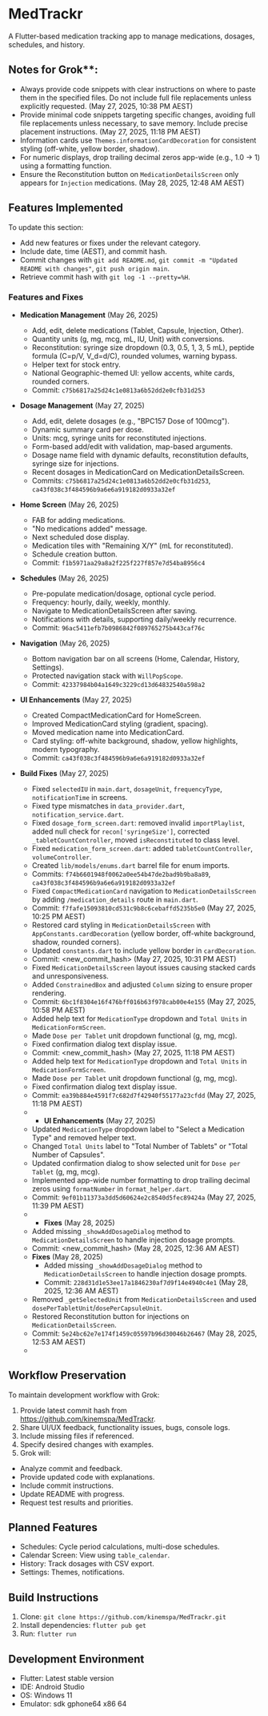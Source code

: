 # MedTrackr

A Flutter-based medication tracking app to manage medications, dosages, schedules, and history.

## Notes for Grok**: 
- Always provide code snippets with clear instructions on where to paste them in the specified files. Do not include full file replacements unless explicitly requested. (May 27, 2025, 10:38 PM AEST)
- Provide minimal code snippets targeting specific changes, avoiding full file replacements unless necessary, to save memory. Include precise placement instructions. (May 27, 2025, 11:18 PM AEST)
- Information cards use `Themes.informationCardDecoration` for consistent styling (off-white, yellow border, shadow).
- For numeric displays, drop trailing decimal zeros app-wide (e.g., 1.0 → 1) using a formatting function.
- Ensure the Reconstitution button on `MedicationDetailsScreen` only appears for `Injection` medications. (May 28, 2025, 12:48 AM AEST)

## Features Implemented
To update this section:
- Add new features or fixes under the relevant category.
- Include date, time (AEST), and commit hash.
- Commit changes with `git add README.md`, `git commit -m "Updated README with changes"`, `git push origin main`.
- Retrieve commit hash with `git log -1 --pretty=%H`.

### Features and Fixes
- **Medication Management** (May 26, 2025)
  - Add, edit, delete medications (Tablet, Capsule, Injection, Other).
  - Quantity units (g, mg, mcg, mL, IU, Unit) with conversions.
  - Reconstitution: syringe size dropdown (0.3, 0.5, 1, 3, 5 mL), peptide formula (C=p/V, V_d=d/C), rounded volumes, warning bypass.
  - Helper text for stock entry.
  - National Geographic-themed UI: yellow accents, white cards, rounded corners.
  - Commit: `c75b6817a25d24c1e0813a6b52dd2e0cfb31d253`

- **Dosage Management** (May 27, 2025)
  - Add, edit, delete dosages (e.g., "BPC157 Dose of 100mcg").
  - Dynamic summary card per dose.
  - Units: mcg, syringe units for reconstituted injections.
  - Form-based add/edit with validation, map-based arguments.
  - Dosage name field with dynamic defaults, reconstitution defaults, syringe size for injections.
  - Recent dosages in MedicationCard on MedicationDetailsScreen.
  - Commits: `c75b6817a25d24c1e0813a6b52dd2e0cfb31d253`, `ca43f038c3f484596b9a6e6a919182d0933a32ef`

- **Home Screen** (May 26, 2025)
  - FAB for adding medications.
  - "No medications added" message.
  - Next scheduled dose display.
  - Medication tiles with "Remaining X/Y" (mL for reconstituted).
  - Schedule creation button.
  - Commit: `f1b5971aa29a8a2f225f227f857e7d54ba8956c4`

- **Schedules** (May 26, 2025)
  - Pre-populate medication/dosage, optional cycle period.
  - Frequency: hourly, daily, weekly, monthly.
  - Navigate to MedicationDetailsScreen after saving.
  - Notifications with details, supporting daily/weekly recurrence.
  - Commit: `96ac5411efb7b0986842f089765275b443caf76c`

- **Navigation** (May 26, 2025)
  - Bottom navigation bar on all screens (Home, Calendar, History, Settings).
  - Protected navigation stack with `WillPopScope`.
  - Commit: `42337984b04a1649c3229cd13d64832540a598a2`

- **UI Enhancements** (May 27, 2025)
  - Created CompactMedicationCard for HomeScreen.
  - Improved MedicationCard styling (gradient, spacing).
  - Moved medication name into MedicationCard.
  - Card styling: off-white background, shadow, yellow highlights, modern typography.
  - Commit: `ca43f038c3f484596b9a6e6a919182d0933a32ef`

- **Build Fixes** (May 27, 2025)
  - Fixed `selectedIU` in `main.dart`, `dosageUnit`, `frequencyType`, `notificationTime` in screens.
  - Fixed type mismatches in `data_provider.dart`, `notification_service.dart`.
  - Fixed `dosage_form_screen.dart`: removed invalid `importPlaylist`, added null check for `recon['syringeSize']`, corrected `_tabletCountController`, moved `isReconstituted` to class level.
  - Fixed `medication_form_screen.dart`: added `tabletCountController`, `volumeController`.
  - Created `lib/models/enums.dart` barrel file for enum imports.
  - Commits: `f74b6601948f0062a0ee54b47de2bad9b9ba8a89`, `ca43f038c3f484596b9a6e6a919182d0933a32ef`
  - Fixed `CompactMedicationCard` navigation to `MedicationDetailsScreen` by adding `/medication_details` route in `main.dart`.
  - Commit: `f7fafe15093810cd531c9b8c6cebaffd5235b5e0` (May 27, 2025, 10:25 PM AEST)
  - Restored card styling in `MedicationDetailsScreen` with `AppConstants.cardDecoration` (yellow border, off-white background, shadow, rounded corners).
  - Updated `constants.dart` to include yellow border in `cardDecoration`.
  - Commit: <new_commit_hash> (May 27, 2025, 10:31 PM AEST)
  - Fixed `MedicationDetailsScreen` layout issues causing stacked cards and unresponsiveness.
  - Added `ConstrainedBox` and adjusted `Column` sizing to ensure proper rendering.
  - Commit: `6bc1f8304e16f476bff016b63f978cab00e4e155` (May 27, 2025, 10:58 PM AEST)
  - Added help text for `MedicationType` dropdown and `Total Units` in `MedicationFormScreen`.
  - Made `Dose per Tablet` unit dropdown functional (g, mg, mcg).
  - Fixed confirmation dialog text display issue.
  - Commit: <new_commit_hash> (May 27, 2025, 11:18 PM AEST)
  - Added help text for `MedicationType` dropdown and `Total Units` in `MedicationFormScreen`.
  - Made `Dose per Tablet` unit dropdown functional (g, mg, mcg).
  - Fixed confirmation dialog text display issue.
  - Commit: `ea39b884e4591f7c682d7f42940f55177a23cfdd` (May 27, 2025, 11:18 PM AEST)
  - - **UI Enhancements** (May 27, 2025)
  - Updated `MedicationType` dropdown label to "Select a Medication Type" and removed helper text.
  - Changed `Total Units` label to "Total Number of Tablets" or "Total Number of Capsules".
  - Updated confirmation dialog to show selected unit for `Dose per Tablet` (g, mg, mcg).
  - Implemented app-wide number formatting to drop trailing decimal zeros using `formatNumber` in `format_helper.dart`.
  - Commit: `9ef01b11373a3dd5d60624e2c8540d5fec89424a` (May 27, 2025, 11:39 PM AEST)
  - - **Fixes** (May 28, 2025)
  - Added missing `_showAddDosageDialog` method to `MedicationDetailsScreen` to handle injection dosage prompts.
  - Commit: <new_commit_hash> (May 28, 2025, 12:36 AM AEST)
  - **Fixes** (May 28, 2025)
    - Added missing `_showAddDosageDialog` method to `MedicationDetailsScreen` to handle injection dosage prompts.
    - Commit: `228d31d1e53ee17a1846230af7d9f14e4940c4e1` (May 28, 2025, 12:36 AM AEST)
  - Removed `_getSelectedUnit` from `MedicationDetailsScreen` and used `dosePerTabletUnit`/`dosePerCapsuleUnit`.
  - Restored Reconstitution button for injections on `MedicationDetailsScreen`.
  - Commit: `5e24bc62e7e174f1459c05597b96d30046b26467` (May 28, 2025, 12:53 AM AEST)
  - 
## Workflow Preservation
To maintain development workflow with Grok:
1. Provide latest commit hash from https://github.com/kinemspa/MedTrackr.
2. Share UI/UX feedback, functionality issues, bugs, console logs.
3. Include missing files if referenced.
4. Specify desired changes with examples.
5. Grok will:
  - Analyze commit and feedback.
  - Provide updated code with explanations.
  - Include commit instructions.
  - Update README with progress.
  - Request test results and priorities.

## Planned Features
- Schedules: Cycle period calculations, multi-dose schedules.
- Calendar Screen: View using `table_calendar`.
- History: Track dosages with CSV export.
- Settings: Themes, notifications.

## Build Instructions
1. Clone: `git clone https://github.com/kinemspa/MedTrackr.git`
2. Install dependencies: `flutter pub get`
3. Run: `flutter run`

## Development Environment
- Flutter: Latest stable version
- IDE: Android Studio
- OS: Windows 11
- Emulator: sdk gphone64 x86 64